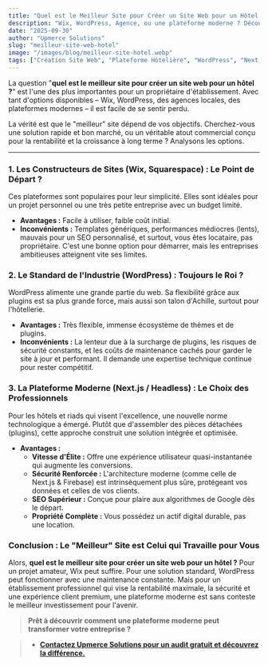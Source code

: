 ```yaml
---
title: "Quel est le Meilleur Site pour Créer un Site Web pour un Hôtel ?"
description: "Wix, WordPress, Agence, ou une plateforme moderne ? Découvrez quel est le meilleur choix pour créer un site web pour votre hôtel ou riad au Maroc en 2025."
date: "2025-09-30"
author: "Upmerce Solutions"
slug: "meilleur-site-web-hotel"
image: "/images/blog/meilleur-site-hotel.webp"
tags: ["Création Site Web", "Plateforme Hôtelière", "WordPress", "Next.js", "Marketing Hôtelier"]
---
```


La question "**quel est le meilleur site pour créer un site web pour un hôtel ?**" est l'une des plus importantes pour un propriétaire d'établissement. Avec tant d'options disponibles – Wix, WordPress, des agences locales, des plateformes modernes – il est facile de se sentir perdu.

La vérité est que le "meilleur" site dépend de vos objectifs. Cherchez-vous une solution rapide et bon marché, ou un véritable atout commercial conçu pour la rentabilité et la croissance à long terme ? Analysons les options.

---

### **1. Les Constructeurs de Sites (Wix, Squarespace) : Le Point de Départ ?**

Ces plateformes sont populaires pour leur simplicité. Elles sont idéales pour un projet personnel ou une très petite entreprise avec un budget limité.

* **Avantages :** Facile à utiliser, faible coût initial.
* **Inconvénients :** Templates génériques, performances médiocres (lents), mauvais pour un SEO personnalisé, et surtout, vous êtes locataire, pas propriétaire. C'est une bonne option pour démarrer, mais les entreprises ambitieuses atteignent vite ses limites.

### **2. Le Standard de l'Industrie (WordPress) : Toujours le Roi ?**

WordPress alimente une grande partie du web. Sa flexibilité grâce aux plugins est sa plus grande force, mais aussi son talon d'Achille, surtout pour l'hôtellerie.

* **Avantages :** Très flexible, immense écosystème de thèmes et de plugins.
* **Inconvénients :** La lenteur due à la surcharge de plugins, les risques de sécurité constants, et les coûts de maintenance cachés pour garder le site à jour et performant. Il demande une expertise technique continue pour rester compétitif.

### **3. La Plateforme Moderne (Next.js / Headless) : Le Choix des Professionnels**

Pour les hôtels et riads qui visent l'excellence, une nouvelle norme technologique a émergé. Plutôt que d'assembler des pièces détachées (plugins), cette approche construit une solution intégrée et optimisée.

* **Avantages :**
    * **Vitesse d'Élite :** Offre une expérience utilisateur quasi-instantanée qui augmente les conversions.
    * **Sécurité Renforcée :** L'architecture moderne (comme celle de Next.js & Firebase) est intrinsèquement plus sûre, protégeant vos données et celles de vos clients.
    * **SEO Supérieur :** Conçue pour plaire aux algorithmes de Google dès le départ.
    * **Propriété Complète :** Vous possédez un actif digital durable, pas une location.

### **Conclusion : Le "Meilleur" Site est Celui qui Travaille pour Vous**

Alors, **quel est le meilleur site pour créer un site web pour un hôtel ?** Pour un projet amateur, Wix peut suffire. Pour une solution standard, WordPress peut fonctionner avec une maintenance constante. Mais pour un établissement professionnel qui vise la rentabilité maximale, la sécurité et une expérience client premium, une plateforme moderne est sans conteste le meilleur investissement pour l'avenir.

> **Prêt à découvrir comment une plateforme moderne peut transformer votre entreprise ?**

> * [**Contactez Upmerce Solutions pour un audit gratuit et découvrez la différence.**](https://www.upmerce.com/fr#contact)